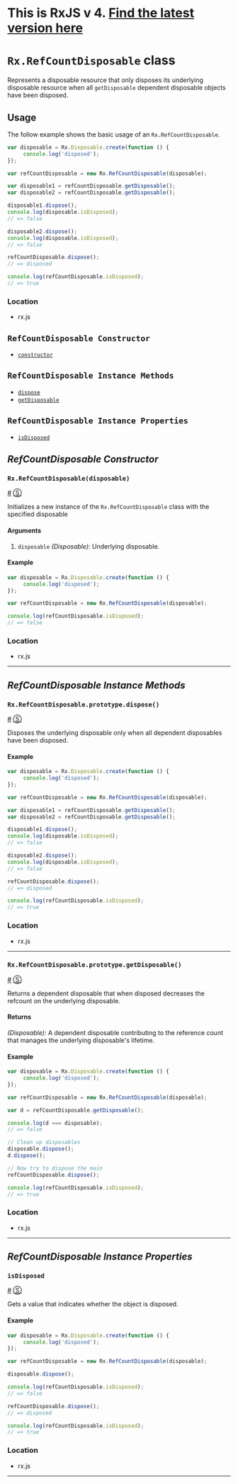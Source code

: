 # This is RxJS v 4. [Find the latest version here](https://github.com/reactivex/rxjs)
# `Rx.RefCountDisposable` class #

Represents a disposable resource that only disposes its underlying disposable resource when all `getDisposable` dependent disposable objects have been disposed.

## Usage ##

The follow example shows the basic usage of an `Rx.RefCountDisposable`.

```js
var disposable = Rx.Disposable.create(function () {
     console.log('disposed');
});

var refCountDisposable = new Rx.RefCountDisposable(disposable);

var disposable1 = refCountDisposable.getDisposable();
var disposable2 = refCountDisposable.getDisposable();

disposable1.dispose();
console.log(disposable.isDisposed);
// => false

disposable2.dispose();
console.log(disposable.isDisposed);
// => false

refCountDisposable.dispose();
// => disposed

console.log(refCountDisposable.isDisposed);
// => true
```

### Location

- rx.js

## `RefCountDisposable Constructor` ##
- [`constructor`](#rxrefcountdisposabledisposable)

## `RefCountDisposable Instance Methods` ##
- [`dispose`](#rxrefcountdisposableprototypedispose)
- [`getDisposable`](#rxrefcountdisposableprototypegetdisposable)

## `RefCountDisposable Instance Properties` ##
- [`isDisposed`](#isdisposed)

## _RefCountDisposable Constructor_ ##

### <a id="rxrefcountdisposable"></a>`Rx.RefCountDisposable(disposable)`
<a href="#rxrefcountdisposable">#</a> [&#x24C8;](https://github.com/Reactive-Extensions/RxJS/blob/master/src/core/disposables/rxrefcountdisposable.js#L7-L10 "View in source")

Initializes a new instance of the `Rx.RefCountDisposable` class with the specified disposable

#### Arguments
1. `disposable` *(Disposable)*: Underlying disposable.

#### Example
```js
var disposable = Rx.Disposable.create(function () {
     console.log('disposed');
});

var refCountDisposable = new Rx.RefCountDisposable(disposable);

console.log(refCountDisposable.isDisposed);
// => false
```

### Location

- rx.js

* * *

## _RefCountDisposable Instance Methods_ ##

### <a id="rxrefcountdisposableprototypedispose"></a>`Rx.RefCountDisposable.prototype.dispose()`
<a href="#rxrefcountdisposableprototypedispose">#</a> [&#x24C8;](https://github.com/Reactive-Extensions/RxJS/blob/master/src/core/disposables/rxrefcountdisposable.js#L30-L35 "View in source")

Disposes the underlying disposable only when all dependent disposables have been disposed.

#### Example

```js
var disposable = Rx.Disposable.create(function () {
     console.log('disposed');
});

var refCountDisposable = new Rx.RefCountDisposable(disposable);

var disposable1 = refCountDisposable.getDisposable();
var disposable2 = refCountDisposable.getDisposable();

disposable1.dispose();
console.log(disposable.isDisposed);
// => false

disposable2.dispose();
console.log(disposable.isDisposed);
// => false

refCountDisposable.dispose();
// => disposed

console.log(refCountDisposable.isDisposed);
// => true
```

### Location

- rx.js

* * *

### <a id="rxrefcountdisposableprototypegetdisposable"></a>`Rx.RefCountDisposable.prototype.getDisposable()`
<a href="#rxrefcountdisposableprototypegetdisposable">#</a> [&#x24C8;](https://github.com/Reactive-Extensions/RxJS/blob/master/src/core/disposables/rxrefcountdisposable.js#L18-L20 "View in source")

Returns a dependent disposable that when disposed decreases the refcount on the underlying disposable.

#### Returns
*(Disposable)*: A dependent disposable contributing to the reference count that manages the underlying disposable's lifetime.

#### Example

```js
var disposable = Rx.Disposable.create(function () {
     console.log('disposed');
});

var refCountDisposable = new Rx.RefCountDisposable(disposable);

var d = refCountDisposable.getDisposable();

console.log(d === disposable);
// => false

// Clean up disposables
disposable.dispose();
d.dispose();

// Now try to dispose the main
refCountDisposable.dispose();

console.log(refCountDisposable.isDisposed);
// => true
```

### Location

- rx.js

* * *

## _RefCountDisposable Instance Properties_ ##

### <a id="isdisposed"></a>`isDisposed`
<a href="#isdisposed">#</a> [&#x24C8;](https://github.com/Reactive-Extensions/RxJS/blob/master/src/core/disposables/rxrefcountdisposable.js#L8 "View in source")

Gets a value that indicates whether the object is disposed.

#### Example
```js
var disposable = Rx.Disposable.create(function () {
     console.log('disposed');
});

var refCountDisposable = new Rx.RefCountDisposable(disposable);

disposable.dispose();

console.log(refCountDisposable.isDisposed);
// => false

refCountDisposable.dispose();
// => disposed

console.log(refCountDisposable.isDisposed);
// => true
```

### Location

- rx.js

* * *
